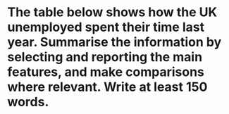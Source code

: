 # The table below shows how the UK unemployed spent their time last year. Summarise the information by selecting and reporting the main features, and make comparisons where relevant. Write at least 150 words.

